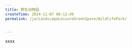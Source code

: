 ```yaml
---
title: 野生动物园
createTime: 2024-11-07 00:12:49
permalink: /ja/LandscapeLeisureGreenSpace/WildlifePark/


---
```


xxxx